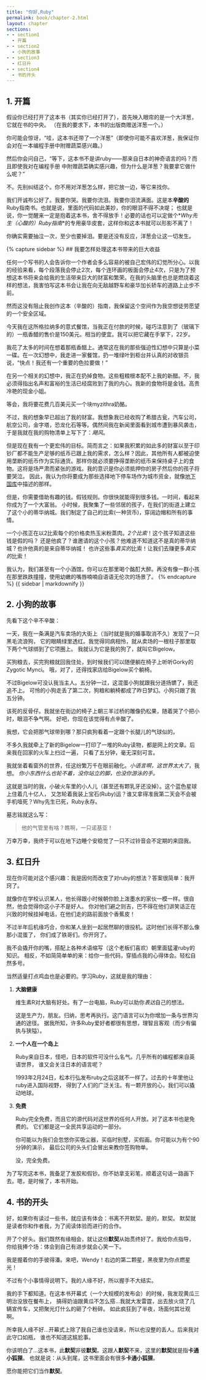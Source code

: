 ```yaml
---
title: "你好,Ruby"
permalink: book/chapter-2.html
layout: chapter
sections:
- - section1
  - 开篇
- - section2
  - 小狗的故事
- - section3
  - 红日升
- - section4
  - 书的开头
---
```


<a name="section1"></a>

## 1. 开篇

假设你已经打开了这本书（其实你已经打开了），首先映入眼帘的是一个大洋葱，它就在书的中央。
（在我的要求下，本书的出版商赠送洋葱一个。）

你可能会惊讶，“哇，这本书还带了一个洋葱”（即使你可能不喜欢洋葱，我保证你会对在一本编程手册中附赠蔬菜感兴趣。）

然后你会问自己，“等下，这本书不是讲ruby——那来自日本的神奇语言的吗？而且即使我对在编程手册
中附赠蔬菜确实感兴趣，但为什么是洋葱？我要拿它做什么呢？”

不。先别纠结这个。你不用对洋葱怎么样，把它放一边，等它来找你。

我们开诚布公好了。我要你哭。我要你流泪。我要你泪流满面。这是本**辛酸的**Ruby指南书。也就是说，里面的代码如此美妙，你的眼泪不得不决堤；
也就是说，你一觉醒来一定是抱着这本书，舍不得放手！必要的话也可以定做个*_Why先生（心酸的）Ruby指南_*的专用豪华皮套，这样你和这本书就可以形影不离了！

你确实需要抽泣一次，至少也要掉泪。要是还没有反应，洋葱会让这一切发生。

<div class=sidebar><aside>
{% capture sidebar %}
## 我要怎样处理这本书带来的巨大收益

任何一个写书的人会告诉你一个作者会多么容易的被自己宏伟的幻觉所分心。以我的经验来看，每个段落我会停止2次，每个连环画的板面会停止4次，只是为了预想这本书将来会给我的生活带来巨大的财富和繁荣。在我的头脑里也总是燃烧着这样的想法，我害怕写这本书会让我在向无敌越野车和豪华加长轿车的道路上止步不前。

然而这没有阻止我创作这本（辛酸的）指南，我保留这个空间作为我空想徒劳愿望的一个安全区域。

今天我在这所格拉纳多的意式餐馆，当我正在付款的时候，碰巧注意到了（玻璃下的）一瓶香醋的售价是150美元。相当的便宜。我可以把它藏在手掌下，22岁。

我花了太多的时间在想着那瓶香醋上。通常这在我的那些强迫性幻想中只算是小菜一碟。在一次幻想中，我走进一家餐馆，扔一堆绿叶到柜台并认真的对收银员说，“快点！我还有一个重要的色拉要做！”

在另一个相关的幻想中，我正在扔掉食物。这些粗粮根本配不上我的新醋。不，我必须得指出名声和富裕的生活已经腐败到了我的内心。我新的食物将是金钱。高贵冷艳的现金小姐。

等会，我将要花费几百美元买一个块myzithra奶酪。

不过，我的想象早已超出了我的财富。我想象我已经收购了希腊古瓮，汽车公司，航空公司，金字塔，恐龙化石等等。偶然间我在新闻里面看到城市遭到暴风袭击，于是我就在我的购物清单上写下了：*飓风*。

但是现在我有一个更宏伟的目标。简而言之：如果我积累的如此多的财富以至于印钞厂都不能生产足够的纸币已跟上我的需求，怎么样？因此，其他所有人都被迫使用垄断的纸币作为实际通货。那样你就必须要挣得垄断的纸币来保持桌子上的食物。这将是场严肃而紧张的游戏。我的意识是你必须抵押你的房子然后你的孩子将要哭泣。
因此，我认为你将要成为那些选择地下停车场作为城市资金，就像[地下国库](http://groups.yahoo.com/group/monopoly/message/37)中描述的那样。

但是，你需要借助有趣的钱。假钱规则。你很快就能得到很多钱。一时间，看起来你成为了一个大富翁。
小时候，我聚集了一些邻居的孩子，在我们的街道上建立了这个小的蒂华纳城。我们制定了自己的比索(一种货币)，穿阔边帽和所有的事情。

一个小孩正在以2比索每个的价格卖热玉米粉蒸肉。*2个比索*！这个孩子知道这些钱是假的吗？
还是他疯了？谁邀请的这个小孩？他难道不知道这不是真的蒂华纳城？也许他真的是来自蒂华纳城！
也许这些事*真实的*比索！让我们去赚更多*真实的*比索！

我认为，我们甚至有一个小酒馆，你可以在那里喝个酩酊大醉。再没有像一群小孩在那里跌跌撞撞，使用幼嫩的嘴唇喃喃自语语无伦次的场景了。
{% endcapture %}
{{ sidebar | markdownify }}
</aside></div>

<a name="section2"></a>

## 2. 小狗的故事

先看下这个辛不辛酸：

一天，我在一条满是汽车卖场的大街上（当时就是我的婚事取消不久）发现了一只黑毛流浪狗，
它的眼睛绿里透红。我觉得同病相怜，就从卖场的一根柱子那里取下两个气球绑到了它项圈上。
我就认为它是我的狗了，就叫它Bigelow。

买狗粮去，买完狗粮就回我住处，到时候我们可以随便躺在椅子上听听Gorky的Zygotic Mynci。
哦，对了，还得找家店给Bigelow买个躺椅。

不过Bigelow可没认我当主人。五分钟一过，这混蛋小狗就跟我分道扬镳了，我还追不上。
可怜的小狗走丢了第二次，狗粮和躺椅都成了昨日梦幻。小狗只跟了我五分钟。

该死的反骨仔。我就坐在街边的椅子上朝三羊过桥的雕像扔松果，随着哭了个把小时，眼泪不争气啊。
好吧，你现在该觉得有点辛酸了。

我想，它会把那气球带到哪？那只疯狗看着一定跟个长腿儿的气球似的。

不多久我就牵上了新的Bigelow一打印了一堆的Ruby读物，都是网上的文章。后来我在回家的火车上扫过一遍，
只看了五分钟，毫无深刻可言。

我就坐着看窗外的世界，任这纷繁万千在眼前融化。*小语言啊，这世界太大了*，我想。
*你小东西什么也轮不着，没你站立的脚，也没你游泳的手。*

这就是当时的我，小破火车里的小人儿（甚至还有颗乳牙还没掉）。这个蓝色星球上住着几十亿人，
又怎轮着我装上宝石(Ruby)运？谁又拿得准我第二天会不会被手机噎死？Why先生已死，Ruby永存。

墓志铭就这么写：

> 他的气管里有啥？瞧啊，一只诺基亚！

万幸万幸，我终于可以在地下边睡个安稳觉了一只不过铃音会不定期的来囧我。

<a name="section3"></a>

## 3. 红日升

现在你可能对这个感兴趣：我是因何而改变了对ruby的想法？答案很简单：我开窍了。

就像你在学校认识某人，他长得跟小时候朝你脸上泼墨水的家伙一模一样。很自然，他会觉得你这小子不是好人。
你对他们避之则吉，巴不得在他们讲笑话正在兴致的时候挂掉电话，在他们走的路前面放个香蕉皮！

不过半年后机缘巧合，你和某人坐到一起居然聊的很投机。这时他们长得不那么像那小混蛋了，
你们成了铁哥们。你开窍了。

我不会撬开你的嘴，搭配上各种术语缩写（这个老板们喜欢）朝里面猛灌ruby的知识。
相反，不如简简单单的来：给你一些代码，穿插点我的心得体会。轻松自然多号。

当然适量打点鸡血也是必要的。学习Ruby，这就是我的理由：

1.  **大脑健康**
    
    维生素R对大脑有好处。有了一台电脑，Ruby可以助你*表达*自己的想法。

    这是生产力，朋友。归纳，思考再执行。这门语言可以为你增加一条与世界沟通的途径。
据我所知，许多Ruby爱好者都很有思想，理智且客观（而少有偏执与狭隘）。

2.  **一个人在一个岛上**
    
    Ruby来自日本，怪吧，日本的软件可没什么名气。几乎所有的编程都来自英语世界，
谁又会关注日本的语言呢？
    
    1993年2月24日，松本行弘发布ruby之后这就不一样了。过去的十年里他让ruby进入国际视野，
得到了人们的广泛关注。有一颗开放的心，我们可以撬动地球。

3.  **免费**
    
    Ruby完全免费，而且它的源代码对这世界的任何人开放。对了这本书也是免费的。
它们都是这一全民共享运动的一部分。

    你可能以为我们会忽悠你买吸尘器，买临时别墅，买假画。你可能以为有个90分钟的演示，
最后公司的头头们会冒出来教你签购物单。    

    没，完全免费。

为了写完这本书，我备足了发胶和假钞。你不妨拿支彩笔，顺着这句话一路画下去。嗯，是时候了，本书开始。

<a name="section4"></a>

## 4. 书的开头

好，如果你有读过一些书，就应该有体会：书离不开默契。是的，默契。
默契就是读者你和作者我，为了阅读体验而进行的合作。

开了个好头。我们既然有缘相会，就让这份**默契**从始贯终好了。我给你点指导，
你给我捧个场：体会到自己有进步就会心笑一下。

我是握着你的手彼得潘。来吧，Wendy！右边的第二颗星，黑夜里为你点燃星光！

不过有个小事情得说明下。我的人缘不好，所以握手不大结实。

我的手下都知道。在这本书开幕式（一个大规模的发布会）的时候，我发现黄瓜三明治没放在餐布上，
搞得奶油跟黄瓜不怎么搭...我就大发雷霆，出去放火烧了几辆宣传车，又把聚光灯什么的砸了个粉碎。
如此疯狂到了半夜，场面何其壮观啊。

所幸我人缘不好...开幕式上除了我自己谁也没请来，所以也没整的丢人。后来我对此守口如瓶，
谁也不知道这尴尬事。

你该明白了...这本书，此**默契**非彼**默契**。这跟人**默契**不来，这里的**默契**就是指**卡通小狐狸**。
也就是说：从头到尾，这书里面会有很多**卡通小狐狸**。


愿你能把它们当作**默契**。

